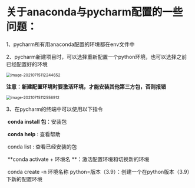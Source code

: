 # 关于anaconda与pycharm配置的一些问题：

1、pycharm所有用anaconda配置的环境都在env文件中

2、pycharm新建项目时，可以选择重新配置一个python环境，也可以选择之前已经配置好的环境

<img src="C:\Users\14455\AppData\Roaming\Typora\typora-user-images\image-20210715112244652.png" alt="image-20210715112244652" style="zoom:75%;" />

​	**注意：新建配置环境时要激活环境，才能安装其他第三方包，否则报错**

<img src="C:\Users\14455\AppData\Roaming\Typora\typora-user-images\image-20210715112556912.png" alt="image-20210715112556912" style="zoom:75%;" />

3、在pycharm的终端中可以使用以下指令

​		**conda install 包**：安装包

​		**conda help** : 查看帮助

​		conda list : 查看已经安装的包

​		**conda activate + 环境名 **：激活配置环境和切换新的环境

​		conda create -n 环境名称 python=版本（3.9）：创建一个在python版本（3.9）下新的配置环境